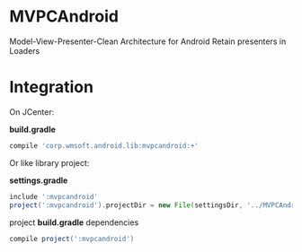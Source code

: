 # MVPCAndroid
Model-View-Presenter-Clean Architecture for Android
Retain presenters in Loaders

# Integration

On JCenter: 

**build.gradle** 
```gradle
compile 'corp.wmsoft.android.lib:mvpcandroid:+'
```

Or like library project: 

**settings.gradle** 
```gradle
include ':mvpcandroid'
project(':mvpcandroid').projectDir = new File(settingsDir, '../MVPCAndroid/mvpcandroid')
```
project **build.gradle** dependencies 
```gradle
compile project(':mvpcandroid')
```
